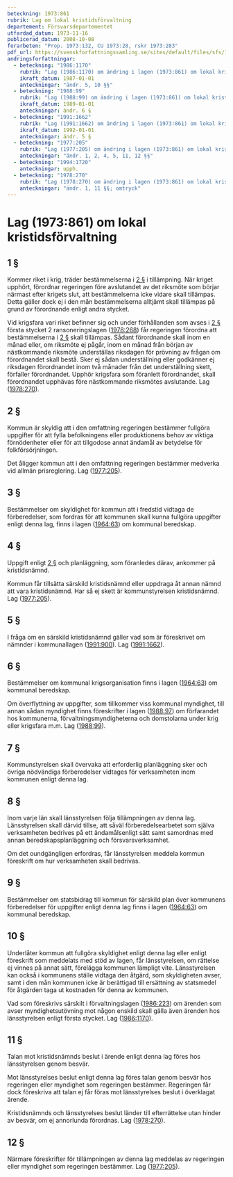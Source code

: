 ```yaml
---
beteckning: 1973:861
rubrik: Lag om lokal kristidsförvaltning
departement: Försvarsdepartementet
utfardad_datum: 1973-11-16
publicerad_datum: 2008-10-08
forarbeten: "Prop. 1973:132, CU 1973:28, rskr 1973:283"
pdf_url: https://svenskforfattningssamling.se/sites/default/files/sfs/1973-11/SFS1973-861.pdf
andringsforfattningar:
  - beteckning: "1986:1170"
    rubrik: "Lag (1986:1170) om ändring i lagen (1973:861) om lokal kristidsförvaltning"
    ikraft_datum: 1987-01-01
    anteckningar: "ändr. 5, 10 §§"
  - beteckning: "1988:99"
    rubrik: "Lag (1988:99) om ändring i lagen (1973:861) om lokal kristidsförvaltning"
    ikraft_datum: 1989-01-01
    anteckningar: ändr. 6 §
  - beteckning: "1991:1662"
    rubrik: "Lag (1991:1662) om ändring i lagen (1973:861) om lokal kristidsförvaltning"
    ikraft_datum: 1992-01-01
    anteckningar: ändr. 5 §
  - beteckning: "1977:205"
    rubrik: "Lag (1977:205) om ändring i lagen (1973:861) om lokal kristidsförvaltning"
    anteckningar: "ändr. 1, 2, 4, 5, 11, 12 §§"
  - beteckning: "1994:1720"
    anteckningar: upph.
  - beteckning: "1978:270"
    rubrik: "Lag (1978:270) om ändring i lagen (1973:861) om lokal kristidsförvaltning"
    anteckningar: "ändr. 1, 11 §§; omtryck"
---
```


# Lag (1973:861) om lokal kristidsförvaltning

## 1 §

Kommer riket i krig, träder bestämmelserna i [2 §](#2) i tillämpning. När kriget upphört, förordnar regeringen före avslutandet av det riksmöte som börjar närmast efter krigets slut, att bestämmelserna icke vidare skall tillämpas. Detta gäller dock ej i den mån bestämmelserna alltjämt skall tillämpas på grund av förordnande enligt andra stycket.

Vid krigsfara vari riket befinner sig och under förhållanden som avses i [2 §](#2) första stycket 2 ransoneringslagen ([1978:268](https://selex.se/eli/sfs/1978/268)) får regeringen förordna att bestämmelserna i [2 §](#2) skall tillämpas. Sådant förordnande skall inom en månad eller, om riksmöte ej pågår, inom en månad från början av nästkommande riksmöte underställas riksdagen för prövning av frågan om förordnandet skall bestå. Sker ej sådan underställning eller godkänner ej riksdagen förordnandet inom två månader från det underställning skett, förfaller förordnandet. Upphör krigsfara som föranlett förordnandet, skall förordnandet upphävas före nästkommande riksmötes avslutande. Lag ([1978:270](https://selex.se/eli/sfs/1978/270)).

## 2 §

Kommun är skyldig att i den omfattning regeringen bestämmer fullgöra uppgifter för att fylla befolkningens eller produktionens behov av viktiga förnödenheter eller för att tillgodose annat ändamål av betydelse för folkförsörjningen.

Det åligger kommun att i den omfattning regeringen bestämmer medverka vid allmän prisreglering. Lag ([1977:205](https://selex.se/eli/sfs/1977/205)).

## 3 §

Bestämmelser om skyldighet för kommun att i fredstid vidtaga de förberedelser, som fordras för att kommunen skall kunna fullgöra uppgifter enligt denna lag, finns i lagen ([1964:63](https://selex.se/eli/sfs/1964/63)) om kommunal beredskap.

## 4 §

Uppgift enligt [2 §](#2) och planläggning, som föranledes därav, ankommer på kristidsnämnd.

Kommun får tillsätta särskild kristidsnämnd eller uppdraga åt annan nämnd att vara kristidsnämnd. Har så ej skett är kommunstyrelsen kristidsnämnd. Lag ([1977:205](https://selex.se/eli/sfs/1977/205)).

## 5 §

I fråga om en särskild kristidsnämnd gäller vad som är föreskrivet om nämnder i kommunallagen ([1991:900](https://selex.se/eli/sfs/1991/900)). Lag ([1991:1662](https://selex.se/eli/sfs/1991/1662)).

## 6 §

Bestämmelser om kommunal krigsorganisation finns i lagen ([1964:63](https://selex.se/eli/sfs/1964/63)) om kommunal beredskap.

Om överflyttning av uppgifter, som tillkommer viss kommunal myndighet, till annan sådan myndighet finns föreskrifter i lagen ([1988:97](https://selex.se/eli/sfs/1988/97)) om förfarandet hos kommunerna, förvaltningsmyndigheterna och domstolarna under krig eller krigsfara m.m. Lag ([1988:99](https://selex.se/eli/sfs/1988/99)).

## 7 §

Kommunstyrelsen skall övervaka att erforderlig planläggning sker och övriga nödvändiga förberedelser vidtages för verksamheten inom kommunen enligt denna lag.

## 8 §

Inom varje län skall länsstyrelsen följa tillämpningen av denna lag. Länsstyrelsen skall därvid tillse, att såväl förberedelsearbetet som själva verksamheten bedrives på ett ändamålsenligt sätt samt samordnas med annan beredskapsplanläggning och försvarsverksamhet.

Om det oundgängligen erfordras, får länsstyrelsen meddela kommun föreskrift om hur verksamheten skall bedrivas.

## 9 §

Bestämmelser om statsbidrag till kommun för särskild plan över kommunens förberedelser för uppgifter enligt denna lag finns i lagen ([1964:63](https://selex.se/eli/sfs/1964/63)) om kommunal beredskap.

## 10 §

Underlåter kommun att fullgöra skyldighet enligt denna lag eller enligt föreskrift som meddelats med stöd av lagen, får länsstyrelsen, om rättelse ej vinnes på annat sätt, förelägga kommunen lämpligt vite. Länsstyrelsen kan också i kommunens ställe vidtaga den åtgärd, som skyldigheten avser, samt i den mån kommunen icke är berättigad till ersättning av statsmedel för åtgärden taga ut kostnaden för denna av kommunen.

Vad som föreskrivs särskilt i förvaltningslagen ([1986:223](https://selex.se/eli/sfs/1986/223)) om ärenden som avser myndighetsutövning mot någon enskild skall gälla även ärenden hos länsstyrelsen enligt första stycket. Lag ([1986:1170](https://selex.se/eli/sfs/1986/1170)).

## 11 §

Talan mot kristidsnämnds beslut i ärende enligt denna lag föres hos länsstyrelsen genom besvär.

Mot länsstyrelses beslut enligt denna lag föres talan genom besvär hos regeringen eller myndighet som regeringen bestämmer. Regeringen får dock föreskriva att talan ej får föras mot länsstyrelses beslut i överklagat ärende.

Kristidsnämnds och länsstyrelses beslut länder till efterrättelse utan hinder av besvär, om ej annorlunda förordnas. Lag ([1978:270](https://selex.se/eli/sfs/1978/270)).

## 12 §

Närmare föreskrifter för tillämpningen av denna lag meddelas av regeringen eller myndighet som regeringen bestämmer. Lag ([1977:205](https://selex.se/eli/sfs/1977/205)).